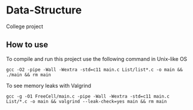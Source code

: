 # Data-Structure

College project

## How to use

To compile and run this project use the following command in Unix-like OS
```
gcc -O2 -pipe -Wall -Wextra -std=c11 main.c List/list*.c -o main && ./main && rm main
```

To see memory leaks with Valgrind
```
gcc -g -O1 FreeCell/main.c -pipe -Wall -Wextra -std=c11 main.c List/*.c -o main && valgrind --leak-check=yes main && rm main
```
